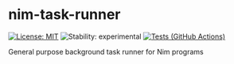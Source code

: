 # nim-task-runner
[![License: MIT](https://img.shields.io/badge/License-MIT-blue.svg)](https://opensource.org/licenses/MIT)
![Stability: experimental](https://img.shields.io/badge/Stability-experimental-orange.svg)
[![Tests (GitHub Actions)](https://github.com/status-im/nim-task-runner/workflows/Tests/badge.svg?branch=master)](https://github.com/status-im/nim-task-runner/actions?query=workflow%3ATests+branch%3Amaster)

General purpose background task runner for Nim programs
